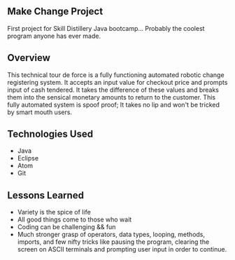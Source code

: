 ## Make Change Project
First project for Skill Distillery Java bootcamp... Probably the coolest program anyone has ever made.
## Overview
This technical tour de force is a fully functioning automated robotic change registering system. It accepts an input value for checkout price and prompts input of cash tendered. It takes the difference of these values and breaks them into the sensical monetary amounts to return to the customer. This fully automated system is spoof proof; It takes no lip and won't be tricked by smart mouth users.
## Technologies Used
* Java
* Eclipse
* Atom
* Git

## Lessons Learned
* Variety is the spice of life
* All good things come to those who wait
* Coding can be challenging && fun
* Much stronger grasp of operators, data types, looping, methods, imports, and few nifty tricks like pausing the program, clearing the screen on ASCII terminals and prompting user input in order to continue.
